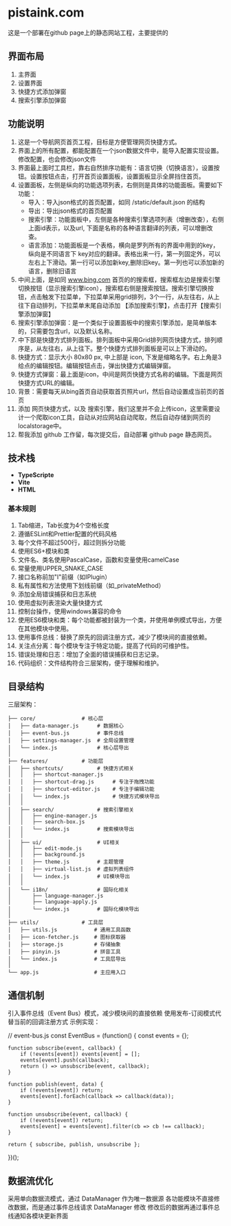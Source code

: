 # pistaink.com 
这是一个部署在github page上的静态网站工程，主要提供的

## 界面布局
1. 主界面
2. 设置界面
3. 快捷方式添加弹窗
4. 搜索引擎添加弹窗

## 功能说明
1. 这是一个导航网页首页工程，目标是方便管理网页快捷方式。
2. 界面上的所有配置，都能配置在一个json数据文件中，能导入配置实现设置。修改配置，也会修改json文件
3. 界面最上面时工具栏，靠右自然排序功能有：语言切换（切换语言），设置按钮。设置按钮点击，打开首页设置面板，设置面板显示全屏挡住首页。
4. 设置面板，左侧是纵向的功能选项列表，右侧则是具体的功能面板。需要如下功能：
   - 导入：导入json格式的首页配置，如同 /static/default.json 的结构
   - 导出：导出json格式的首页配置
   - 搜索引擎：功能面板中，左侧是各种搜索引擎选项列表（增删改查），右侧上面id表示，以及url, 下面是名称的各种语言翻译的列表，可以增删改查。
   - 语言添加：功能面板是一个表格，横向是罗列所有的界面中用到的key，纵向是不同语言下 key对应的翻译。表格出来一行，第一列固定外，可以左右上下滑动。第一行可以添加新key,删除旧key。第一列也可以添加新的语言，删除旧语言
5. 中间上面，是如同 www.bing.com 首页的的搜索框，搜索框左边是搜索引擎切换按钮（显示搜索引擎icon），搜索框右侧是搜索按钮。搜索引擎切换按钮，点击触发下拉菜单，下拉菜单采用grid排列，3个一行，从左往右，从上往下自动排列，下拉菜单末尾自动添加 【添加搜索引擎】，点击打开【搜索引擎添加弹窗】
6. 搜索引擎添加弹窗：是一个类似于设置面板中的搜索引擎添加，是简单版本的，只需要包含url，以及默认名称。
7. 中下部是快捷方式排列面板。排列面板中采用Grid排列网页快捷方式，排列顺序是，从左往右，从上往下。整个快捷方式排列面板是可以上下滑动的。
8. 快捷方式：显示大小 80x80 px, 中上部是 icon, 下发是缩略名字。右上角是3给点的编辑按钮。编辑按钮点击，弹出快捷方式编辑弹窗。
9. 快捷方式弹窗：最上面是icon，中间是网页快捷方式名称的编辑。下面是网页快捷方式URL的编辑。
10. 背景：需要每天从bing首页自动获取首页照片url，然后自动设置成当前页的首页
11. 添加 网页快捷方式，以及 搜索引擎，我们这里并不会上传icon，这里需要设计一个爬取icon工具，自动从对应网站自动爬取，然后自动存储到网页的localstorage中。
12. 帮我添加 github 工作留，每次提交后，自动部署 github page 静态网页。

## 技术栈
- **TypeScripte** 
- **Vite** 
- **HTML**

### 基本规则
1. Tab缩进，Tab长度为4个空格长度
2. 遵循ESLint和Prettier配置的代码风格
3. 每个文件不超过500行，超过则拆分功能
4. 使用ES6+模块和类
5. 文件名、类名使用PascalCase，函数和变量使用camelCase
6. 常量使用UPPER_SNAKE_CASE
7. 接口名称前加"I"前缀（如IPlugin）
8. 私有属性和方法使用下划线前缀（如_privateMethod）
9. 添加全局错误捕获和日志系统
10. 使用虚拟列表渲染大量快捷方式
11. 控制台操作，使用windows兼容的命令
12. 使用ES6模块和类：每个功能都被封装为一个类，并使用单例模式导出，方便在其他模块中使用。
13. 使用事件总线：替换了原先的回调注册方式，减少了模块间的直接依赖。
14. 关注点分离：每个模块专注于特定功能，提高了代码的可维护性。
15. 错误处理和日志：增加了全面的错误捕获和日志记录。
16. 代码组织：文件结构符合三层架构，便于理解和维护。

## 目录结构
三层架构：
```
├── core/               # 核心层
│   ├── data-manager.js      # 数据核心
│   ├── event-bus.js         # 事件总线
│   ├── settings-manager.js  # 全局设置管理
│   └── index.js             # 核心层导出
│
├── features/           # 功能层
│   ├── shortcuts/           # 快捷方式相关
│   │   ├── shortcut-manager.js
│   │   ├── shortcut-drag.js      # 专注于拖拽功能
│   │   ├── shortcut-editor.js    # 专注于编辑功能
│   │   └── index.js              # 快捷方式模块导出
│   │
│   ├── search/              # 搜索引擎相关
│   │   ├── engine-manager.js
│   │   ├── search-box.js
│   │   └── index.js         # 搜索模块导出
│   │
│   ├── ui/                  # UI相关
│   │   ├── edit-mode.js
│   │   ├── background.js
│   │   ├── theme.js         # 主题管理
│   │   ├── virtual-list.js  # 虚拟列表组件
│   │   └── index.js         # UI模块导出
│   │
│   └── i18n/                # 国际化相关
│       ├── language-manager.js
│       ├── language-apply.js
│       └── index.js         # 国际化模块导出
│
├── utils/              # 工具层
│   ├── utils.js            # 通用工具函数
│   ├── icon-fetcher.js     # 图标获取器
│   ├── storage.js          # 存储抽象
│   ├── pinyin.js           # 拼音工具
│   └── index.js            # 工具层导出
│
└── app.js                  # 主应用入口
```

## 通信机制
引入事件总线（Event Bus）模式，减少模块间的直接依赖
使用发布-订阅模式代替当前的回调注册方式
示例实现：

// event-bus.js
const EventBus = (function() {
    const events = {};
    
    function subscribe(event, callback) {
        if (!events[event]) events[event] = [];
        events[event].push(callback);
        return () => unsubscribe(event, callback);
    }
    
    function publish(event, data) {
        if (!events[event]) return;
        events[event].forEach(callback => callback(data));
    }
    
    function unsubscribe(event, callback) {
        if (!events[event]) return;
        events[event] = events[event].filter(cb => cb !== callback);
    }
    
    return { subscribe, publish, unsubscribe };
})();

## 数据流优化
采用单向数据流模式，通过 DataManager 作为唯一数据源
各功能模块不直接修改数据，而是通过事件总线请求 DataManager 修改
修改后的数据再通过事件总线通知各模块更新界面